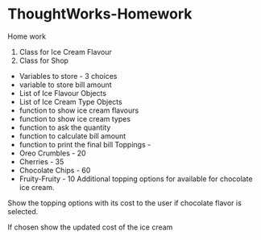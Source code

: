 # ThoughtWorks-Homework
Home work
1. Class for Ice Cream Flavour
2. Class for Shop
* Variables to store - 3 choices
* variable to store bill amount
* List of Ice Flavour Objects
* List of Ice Cream Type Objects
* function to show ice cream flavours
* function to show ice cream types
* function to ask the quantity
* function to calculate bill amount
* function to print the final bill
Toppings -
* Oreo Crumbles - 20
* Cherries - 35
* Chocolate Chips - 60
* Fruity-Fruity - 10
Additional topping options for available for chocolate ice cream.

Show the topping options with its cost to the user if chocolate flavor is selected.

If chosen show the updated cost of the ice cream
